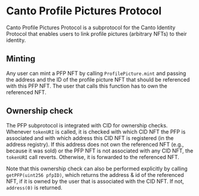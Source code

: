 # Canto Profile Pictures Protocol
Canto Profile Pictures Protocol is a subprotocol for the Canto Identity Protocol that enables users to link profile pictures (arbitrary NFTs) to their identity.

## Minting
Any user can mint a PFP NFT by calling `ProfilePicture.mint` and passing the address and the ID of the profile picture NFT that should be referenced with this PFP NFT. The user that calls this function has to own the referenced NFT.

## Ownership check
The PFP subprotocol is integrated with CID for ownership checks. Whenever `tokenURI` is called, it is checked with which CID NFT the PFP is associated and with which address this CID NFT is registered (in the address registry). If this address does not own the referenced NFT (e.g., because it was sold) or the PFP NFT is not associated with any CID NFT, the `tokenURI` call reverts. Otherwise, it is forwarded to the referenced NFT.

Note that this ownership check can also be performed explicitly by calling `getPFP(uint256 pfpID)`, which returns the address & id of the referenced NFT, if it is owned by the user that is associated with the CID NFT. If not, `address(0)` is returned.